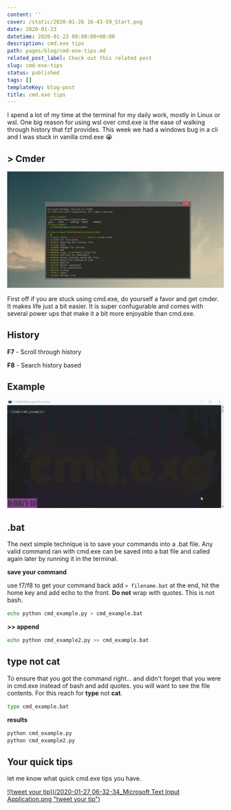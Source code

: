 ```yaml
---
content: ''
cover: /static/2020-01-26 16-43-59_Start.png
date: 2020-01-23
datetime: 2020-01-23 00:00:00+00:00
description: cmd.exe tips
path: pages/blog/cmd-exe-tips.md
related_post_label: Check out this related post
slug: cmd-exe-tips
status: published
tags: []
templateKey: blog-post
title: cmd.exe tips
---
```


I spend a lot of my time at the terminal for my daily work, mostly in Linux or wsl.  One big reason for using wsl over cmd.exe is the ease of walking through history that fzf provides.  This week we had a windows bug in a cli and I was stuck in vanilla cmd.exe 😭

## > Cmder

![](/main.png)

First off if you are stuck using cmd.exe, do yourself a favor and get cmder.  It makes life just a bit easier.  It is super confugurable and comes with several power ups that make it a bit more enjoyable than cmd.exe.

## History

**F7** - Scroll through history

**F8** - Search history based

## Example

![](/cmd_exe_history_2.gif)

## .bat

The next simple technique is to save your commands into a .bat file. Any valid command ran with cmd.exe can be saved into a bat file and called again later by running it in the terminal.

**save your command**

use f7/f8 to get your command back add `> filename.bat` at the end, hit the home key and add echo to the front.  **Do not** wrap with quotes.  This is not bash.

``` bash
echo python cmd_example.py > cmd_example.bat
```

**>> append**

``` bash
echo python cmd_example2.py >> cmd_example.bat
```

## type not cat

To ensure that you got the command right... and didn't forget that you were in cmd.exe instead of bash and add quotes. you will want to see the file contents. For this reach for **type** not **cat**.

``` bash
type cmd_example.bat
```

**results**
``` bash
python cmd_example.py
python cmd_example2.py
```

## Your quick tips

let me know what quick cmd.exe tips you have.

[![tweet your tip](/2020-01-27 06-32-34_Microsoft Text Input Application.png "tweet your tip")](https://twitter.com/intent/tweet?text=@waylonwalker%20my%20favorite%20cmd.exe%20tip%20is%20...%20https%3A//waylonwalker.com/blog/cmd-exe-tips/ "tweet your tip")